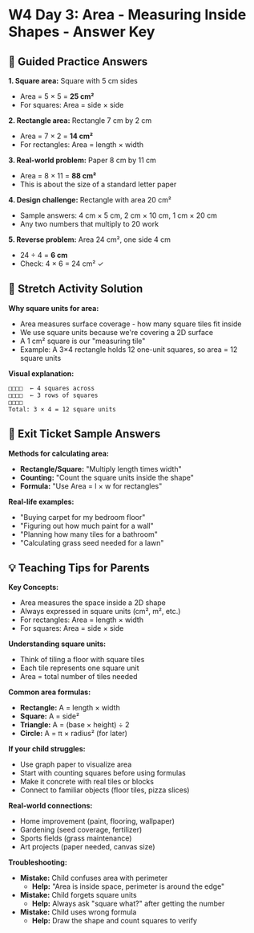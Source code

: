 # W4 Day 3: Area - Measuring Inside Shapes - Answer Key

## 📝 Guided Practice Answers

**1. Square area:** Square with 5 cm sides
   - Area = 5 × 5 = **25 cm²**
   - For squares: Area = side × side

**2. Rectangle area:** Rectangle 7 cm by 2 cm
   - Area = 7 × 2 = **14 cm²**
   - For rectangles: Area = length × width

**3. Real-world problem:** Paper 8 cm by 11 cm
   - Area = 8 × 11 = **88 cm²**
   - This is about the size of a standard letter paper

**4. Design challenge:** Rectangle with area 20 cm²
   - Sample answers: 4 cm × 5 cm, 2 cm × 10 cm, 1 cm × 20 cm
   - Any two numbers that multiply to 20 work

**5. Reverse problem:** Area 24 cm², one side 4 cm
   - 24 ÷ 4 = **6 cm**
   - Check: 4 × 6 = 24 cm² ✓

## 🚀 Stretch Activity Solution

**Why square units for area:**
- Area measures surface coverage - how many square tiles fit inside
- We use square units because we're covering a 2D surface
- A 1 cm² square is our "measuring tile"
- Example: A 3×4 rectangle holds 12 one-unit squares, so area = 12 square units

**Visual explanation:**
```
□□□□  ← 4 squares across
□□□□  ← 3 rows of squares  
□□□□  
Total: 3 × 4 = 12 square units
```

## 🎯 Exit Ticket Sample Answers

**Methods for calculating area:**
- **Rectangle/Square:** "Multiply length times width"
- **Counting:** "Count the square units inside the shape"
- **Formula:** "Use Area = l × w for rectangles"

**Real-life examples:**
- "Buying carpet for my bedroom floor"
- "Figuring out how much paint for a wall"
- "Planning how many tiles for a bathroom"
- "Calculating grass seed needed for a lawn"

## 💡 Teaching Tips for Parents

**Key Concepts:**
- Area measures the space inside a 2D shape
- Always expressed in square units (cm², m², etc.)
- For rectangles: Area = length × width
- For squares: Area = side × side

**Understanding square units:**
- Think of tiling a floor with square tiles
- Each tile represents one square unit
- Area = total number of tiles needed

**Common area formulas:**
- **Rectangle:** A = length × width
- **Square:** A = side²
- **Triangle:** A = (base × height) ÷ 2
- **Circle:** A = π × radius² (for later)

**If your child struggles:**
- Use graph paper to visualize area
- Start with counting squares before using formulas
- Make it concrete with real tiles or blocks
- Connect to familiar objects (floor tiles, pizza slices)

**Real-world connections:**
- Home improvement (paint, flooring, wallpaper)
- Gardening (seed coverage, fertilizer)
- Sports fields (grass maintenance)
- Art projects (paper needed, canvas size)

**Troubleshooting:**
- **Mistake:** Child confuses area with perimeter
  - **Help:** "Area is inside space, perimeter is around the edge"
- **Mistake:** Child forgets square units
  - **Help:** Always ask "square what?" after getting the number
- **Mistake:** Child uses wrong formula
  - **Help:** Draw the shape and count squares to verify